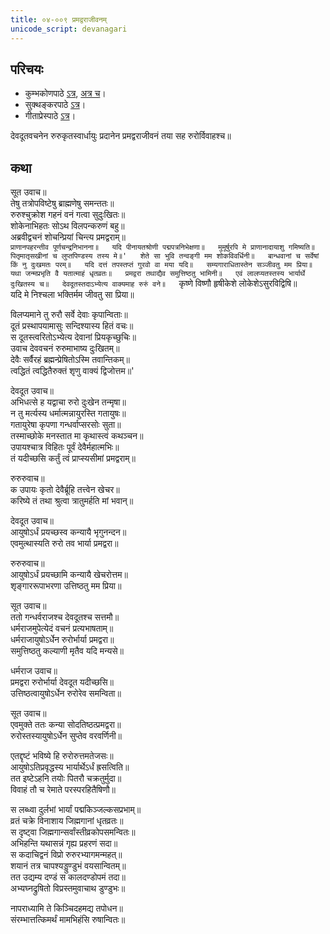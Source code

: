 ```yaml
---  
title: ०४-००९ प्रमद्वराजीवनम्
unicode_script: devanagari
---  
```


## परिचयः
- कुम्भकोणपाठे [ऽत्र](https://archive.org/details/mahAbhArata-kumbhakoNam/page/n369), [अत्र च](https://sanskritdocuments.org/mirrors/mahabharata/mbhK/mahabharata-k-01-sa.html)।
- सुक्थङ्करपाठे [ऽत्र](http://bombay.indology.info/mahabharata/text/UD/MBh01.txt)।
- गीताप्रेस्पाठे [ऽत्र](https://archive.org/stream/mahabharata01ramauoft#page/564/mode/2up)।


देवदूतवचनेन रुरुकृतस्वार्धायुः प्रदानेन प्रमद्वराजीवनं तया सह रुरोर्विवाहश्च॥  

## कथा

 सूत उवाच॥  
तेषु तत्रोपविष्टेषु ब्राह्मणेषु समन्ततः॥  
रुरुश्चुक्रोश गहनं वनं गत्वा सुदुःखितः॥  
शोकेनाभिहतः सोऽथ विलपन्करुणं बहु॥  
अब्रवीद्वचनं शोचन्प्रियां चिन्त्य प्रमद्वराम्॥  
`प्राणानपहरन्तीव पूर्णचन्द्रनिभानना॥  
यदि पीनायतश्रोणी पद्मपत्रनिभेक्षणा॥  
मुमूर्षुरपि मे प्राणानादायाशु गमिष्यति॥  
पितृमातृसखीनां च लुप्तपिण्डस्य तस्य मे॥'  
शेते सा भुवि तन्वङ्गी मम शोकविवर्धिनी॥  
बान्धवानां च सर्वेषां किं नु दुःखमतः परम्॥  
यदि दत्तं तपस्तप्तं गुरवो वा मया यदि॥  
सम्यगाराधितास्तेन सञ्जीवतु मम प्रिया॥  
यथा जन्मप्रभृति वै यतात्माहं धृतव्रतः॥  
प्रमद्वरा तथाद्यैव समुत्तिष्ठतु भामिनी॥  
एवं लालप्यतस्तस्य भार्यार्थे दुःखितस्य च॥  
देवदूतस्तदाऽभ्येत्य वाक्यमाह रुरुं वने॥  
`कृष्णे विष्णौ हृषीकेशे लोकेशेऽसुरविद्विषि॥  
यदि मे निश्चला भक्तिर्मम जीवतु सा प्रिया॥  

विलप्यमाने तु रुरौ सर्वे देवाः कृपान्विताः॥  
दूतं प्रस्थापयामासुः सन्दिश्यास्य हितं वचः॥  
स दूतस्त्वरितोऽभ्येत्य देवानां प्रियकृच्छुचिः॥  
उवाच देववचनं रुरुमाभाष्य दुःखितम्॥  
देवैः सर्वैरहं ब्रह्मन्प्रेषितोऽस्मि तवान्तिकम्॥  
त्वद्धितं त्वद्धितैरुक्तं शृणु वाक्यं द्विजोत्तम॥'  

 देवदूत उवाच॥  
अभिधत्से ह यद्वाचा रुरो दुःखेन तन्मृषा॥  
न तु मर्त्यस्य धर्मात्मन्नायुरस्ति गतायुषः॥  
गतायुरेषा कृपणा गन्धर्वाप्सरसोः सुता॥  
तस्माच्छोके मनस्तात मा कृथास्त्वं कथञ्चन॥  
उपायश्चात्र विहितः पूर्वं देवैर्महात्मभिः॥  
तं यदीच्छसि कर्तुं त्वं प्राप्स्यसीमां प्रमद्वराम्॥  

 रुरुरुवाच॥  
क उपायः कृतो देवैर्ब्रूहि तत्त्वेन खेचर॥  
करिष्ये तं तथा श्रुत्वा त्रातुमर्हति मां भवान्॥  

 देवदूत उवाच॥  
आयुषोऽर्धं प्रयच्छस्व कन्यायै भृगुनन्दन॥  
एवमुत्थास्यति रुरो तव भार्या प्रमद्वरा॥  

 रुरुरुवाच॥  
आयुषोऽर्धं प्रयच्छामि कन्यायै खेचरोत्तम॥  
शृङ्गाररूपाभरणा उत्तिष्ठतु मम प्रिया॥  

 सूत उवाच॥  
ततो गन्धर्वराजश्च देवदूतश्च सत्तमौ॥  
धर्मराजमुपेत्येदं वचनं प्रत्यभाषताम्॥  
धर्मराजायुषोऽर्धेन रुरोर्भार्या प्रमद्वरा॥  
समुत्तिष्ठतु कल्याणी मृतैव यदि मन्यसे॥  

 धर्मराज उवाच॥  
प्रमद्वरा रुरोर्भार्या देवदूत यदीच्छसि॥  
उत्तिष्ठत्वायुषोऽर्धेन रुरोरेव समन्विता॥  

 सूत उवाच॥  
एवमुक्ते ततः कन्या सोदतिष्ठत्प्रमद्वरा॥  
रुरोस्तस्यायुषोऽर्धेन सुप्तेव वरवर्णिनी॥  

एतद्दृष्टं भविष्ये हि रुरोरुत्तमतेजसः॥  
आयुषोऽतिप्रवृद्धस्य भार्यार्थेऽर्धं ह्रसत्विति॥  
तत इष्टेऽहनि तयोः पितरौ चक्रतुर्मुदा॥  
विवाहं तौ च रेमाते परस्परहितैषिणौ॥  

स लब्ध्वा दुर्लभां भार्यां पद्मकिञ्जल्कसप्रभाम्॥  
व्रतं चक्रे विनाशाय जिह्मगानां धृतव्रतः॥  
स दृष्ट्वा जिह्मगान्सर्वांस्तीव्रकोपसमन्वितः॥  
अभिहन्ति यथासन्नं गृह्य प्रहरणं सदा॥  
स कदाचिद्वनं विप्रो रुरुरभ्यागमन्महत्॥  
शयानं तत्र चापश्यड्डुण्डुभं वयसान्वितम्॥  
तत उद्यम्य दण्डं स कालदण्डोपमं तदा॥  
अभ्यघ्नद्रुषितो विप्रस्तमुवाचाथ डुण्डुभः॥  

नापराध्यामि ते किञ्चिदहमद्य तपोधन॥  
संरम्भात्तत्किमर्थं मामभिहंसि रुषान्वितः॥  
